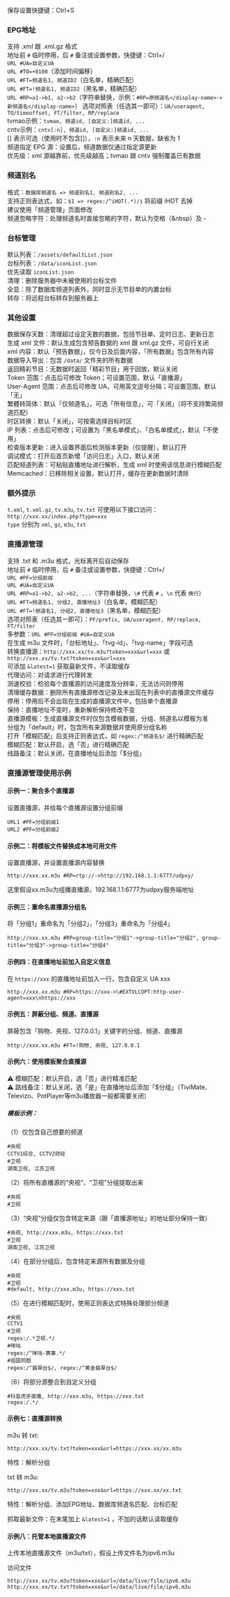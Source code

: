 保存设置快捷键：Ctrl+S

### EPG地址
支持 .xml 跟 .xml.gz 格式  
地址前 `#` 临时停用，后 `#` 备注或设置参数，快捷键：Ctrl+/  
`URL #UA=自定义UA`  
`URL #TO=+0100`（添加时间偏移）  
`URL #FT=频道名1, 频道ID2`（白名单，精确匹配）  
`URL #FT=!频道名1, 频道ID2`（黑名单，精确匹配）  
`URL #RP=a1->b1, a2->b2`（字符串替换，示例：`#RP=原频道名</display-name>->新频道名</display-name>`）
选项对照表（任选其一即可）：`UA/useragent, TO/timeoffset, FT/filter, RP/replace`  
tvmao示例：`tvmao, 频道id, [自定义:]频道id, ...`  
cntv示例：`cntv[:n], 频道id, [自定义:]频道id, ...`  
[] 表示可选（使用时不包含[]），`:n` 表示未来 n 天数据，缺省为 1  
频道指定 EPG 源：设置后，频道数据仅通过指定源更新  
优先级：xml 源越靠前，优先级越高；tvmao 跟 cntv 强制覆盖已有数据

### 频道别名
格式：`数据库频道名 => 频道别名1, 频道别名2, ...`  
支持正则表达式，如：`$1 => regex:/^iHOT(.*)/i` 将前缀 iHOT 去掉  
建议使用「频道管理」页面修改  
频道忽略字符：处理频道名时直接忽略的字符，默认为空格（&nbsp）及 -

### 台标管理
默认列表：`/assets/defaultList.json`  
台标列表：`/data/iconList.json`  
优先读取 `iconList.json`  
清理：删除服务器中未被使用的台标文件  
全显：除了数据库频道列表外，同时显示无节目单的内置台标  
转存：将远程台标转存到服务器上

### 其他设置
数据保存天数：清理超过设定天数的数据，包括节目单、定时日志、更新日志  
生成 xml 文件：默认生成包含预告数据的 xml 跟 xml.gz 文件，可自行关闭  
xml 内容：默认「预告数据」，仅今日及后面内容，「所有数据」包含所有内容  
数据导入导出：包含 `/data/` 文件夹的所有数据  
返回精彩节目：无数据时返回「精彩节目」用于回放，默认关闭  
Token 范围：点击后可修改 Token；可设置范围，默认「直播源」  
User-Agent 范围：点击后可修改 UA，可用英文逗号分隔；可设置范围，默认「无」  
繁體转简体：默认「仅频道名」，可选「所有信息」，可「关闭」（将不支持繁简频道匹配）  
时区转换：默认「关闭」，可按需选择目标时区  
IP 列表：点击后可修改；可设置为「黑名单模式」、「白名单模式」，默认「不使用」  
检查版本更新：进入设置界面后检测版本更新（仅提醒），默认打开  
调试模式：打开后首页新增「访问日志」入口，默认关闭  
匹配频道列表：可粘贴直播地址进行解析，生成 xml 时使用该信息进行模糊匹配  
Memcached：已移除相关设置，默认打开，缓存在更新数据时清除

### 额外提示
`t.xml`, `t.xml.gz`, `tv.m3u`, `tv.txt` 可使用以下接口访问：  
`http://xxx.xx/index.php?type=xxx`  
`type` 分别为 `xml`, `gz`, `m3u`, `txt`

### 直播源管理
支持 .txt 和 .m3u 格式，光标离开后自动保存  
地址前 `#` 临时停用，后 `#` 备注或设置参数，快捷键：Ctrl+/  
`URL #PF=分组前缀`  
`URL #UA=自定义UA`  
`URL #RP=a1->b2, a2->b2, ...`（字符串替换，`\#` 代表 `#` ，`\n` 代表 `换行`）  
`URL #FT=频道名1, 分组2, 直播地址3`（白名单，模糊匹配）  
`URL #FT=!频道名1, 分组2, 直播地址3`（黑名单，模糊匹配）  
选项对照表（任选其一即可）：`PF/prefix, UA/useragent, RP/replace, FT/filter`  
多参数：`URL #PF=分组前缀 #UA=自定义UA`  
在生成 m3u 文件时，「台标地址」、「tvg-id」、「tvg-name」字段可选  
转换直播源：`http://xxx.xx/tv.m3u?token=xxx&url=xxx` 或 `http://xxx.xx/tv.txt?token=xxx&url=xxx`  
可添加 `&latest=1` 获取最新文件，不读取缓存  
代理访问：对请求进行代理转发  
测速校验：检验每个直播源的访问速度及分辨率，无法访问则停用  
清理缓存数据：删除所有直播源修改记录及未出现在列表中的直播源文件缓存  
停用：停用后不会出现在生成的直播源文件中，包括单个直播源  
保持：直播地址不变时，重新解析保持修改不变  
直播源模板：生成直播源文件时仅包含模板数据，分组、频道名以模板为准  
分组为「default」时，包含所有来源数据并使用原分组名称  
打开「模糊匹配」后支持正则表达式，如 `regex:/^频道名$/` 进行精确匹配  
模糊匹配：默认开启，选「否」进行精确匹配  
线路备注：默认关闭，在直播地址后添加「$分组」

### 直播源管理使用示例

#### 示例一：聚合多个直播源  
设置直播源，并给每个直播源设置分组前缀  
```
URL1 #PF=分组前缀1
URL2 #PF=分组前缀2
```
#### 示例二：将模板文件替换成本地可用文件  
设置直播源，并设置直播源内容替换  
```
http://xxx.xx.m3u #RP=rtp://->http://192.168.1.1:6777/udpxy/
```
这里假设xx.m3u为组播直播源，192.168.1.1:6777为udpxy服务端地址

#### 示例三：重命名直播源分组名  
将「分组1」重命名为「分组2」，「分组3」重命名为「分组4」  
```
http://xxx.xx.m3u #RP=group-title="分组1"->group-title="分组2", group-title="分组3"->group-title="分组4"
```
#### 示例四：在直播地址前加入自定义信息  
在 `https://xxx` 的直播地址前加入一行，包含自定义 UA xxx
```
http://xxx.xx.m3u #RP=https://xxx->\#EXTVLCOPT:http-user-agent=xxx\nhttps://xxx
```
#### 示例五：屏蔽分组、频道、直播源  
屏蔽包含「购物、央视、127.0.0.1」关键字的分组、频道、直播源  
```
http://xxx.xx.m3u #FT=!购物, 央视, 127.0.0.1
```
#### 示例六：使用模板聚合直播源  
⚠️ 模糊匹配：默认开启，选「否」进行精准匹配  
⚠️ 路线备注：默认关闭，选「是」在直播地址后添加「$分组」（TiviMate、Televizo、PotPlayer等m3u播放器一般都需要关闭）  

##### 模板示例：

（1）仅包含自己想要的频道  
```
#央视
CCTV1综合, CCTV2财经
#卫视
湖南卫视, 江苏卫视
```
（2）将所有直播源的“央视”、“卫视”分组提取出来  
```
#央视
#卫视

```
（3）“央视”分组仅包含特定来源（跟「直播源地址」的地址部分保持一致）  
```
#央视, http://xxx.m3u, https://xxx.txt
#卫视
湖南卫视, 江苏卫视
```
（4）在部分分组后，包含特定来源所有数据及分组  
```
#央视
#卫视
#default, http://xxx.m3u, https://xxx.txt
```
（5）在进行模糊匹配时，使用正则表达式特殊处理部分频道  
```
#央视
CCTV1
#卫视
regex:/.*卫视.*/
#咪咕
regex:/^咪咕-赛事.*/
#祖国同胞
regex:/^翡翠台$/, regex:/^黄金翡翠台$/
```
（6）将部分源整合到自定义分组  
```
#抖音虎牙直播, http://xxx.m3u, https://xxx.txt
regex:/.*/
```
#### 示例七：直播源转换  
m3u 转 txt:  
```
http://xxx.xx/tv.txt?token=xxx&url=https://xxx.xx/xx.m3u

```
特性：解析分组  

txt 转 m3u:  
```
http://xxx.xx/tv.m3u?token=xxx&url=https://xxx.xx/xx.txt
```
特性：解析分组、添加EPG地址、数据库频道名匹配、台标匹配  

抓取最新文件：在末尾加上 `&latest=1` ，不加的话默认读取缓存

#### 示例八：托管本地直播源文件  
上传本地直播源文件（m3u/txt），假设上传文件名为ipv6.m3u  

访问文件  
```
http://xxx.xx/tv.m3u?token=xxx&url=/data/live/file/ipv6.m3u
http://xxx.xx/tv.txt?token=xxx&url=/data/live/file/ipv6.m3u
```

